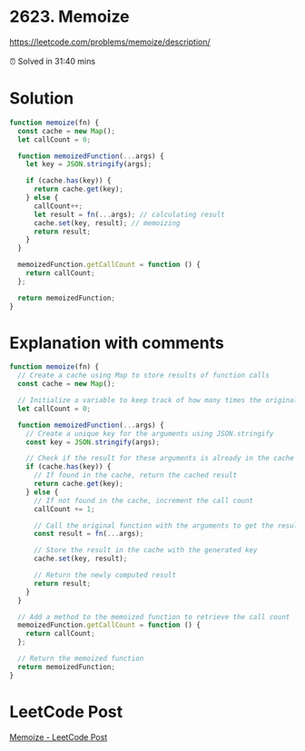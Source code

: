 # 2623. Memoize

https://leetcode.com/problems/memoize/description/
</br></br>
⏰ Solved in 31:40 mins

# Solution

```js
function memoize(fn) {
  const cache = new Map();
  let callCount = 0;

  function memoizedFunction(...args) {
    let key = JSON.stringify(args);

    if (cache.has(key)) {
      return cache.get(key);
    } else {
      callCount++;
      let result = fn(...args); // calculating result
      cache.set(key, result); // memoizing
      return result;
    }
  }

  memoizedFunction.getCallCount = function () {
    return callCount;
  };

  return memoizedFunction;
}
```

# Explanation with comments

```js
function memoize(fn) {
  // Create a cache using Map to store results of function calls
  const cache = new Map();

  // Initialize a variable to keep track of how many times the original function is called
  let callCount = 0;

  function memoizedFunction(...args) {
    // Create a unique key for the arguments using JSON.stringify
    const key = JSON.stringify(args);

    // Check if the result for these arguments is already in the cache
    if (cache.has(key)) {
      // If found in the cache, return the cached result
      return cache.get(key);
    } else {
      // If not found in the cache, increment the call count
      callCount += 1;

      // Call the original function with the arguments to get the result
      const result = fn(...args);

      // Store the result in the cache with the generated key
      cache.set(key, result);

      // Return the newly computed result
      return result;
    }
  }

  // Add a method to the memoized function to retrieve the call count
  memoizedFunction.getCallCount = function () {
    return callCount;
  };

  // Return the memoized function
  return memoizedFunction;
}
```

# LeetCode Post

[Memoize - LeetCode Post](https://leetcode.com/problems/memoize/solutions/5593726/memoizing-simple-beginner-friendly/)
